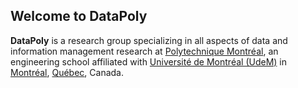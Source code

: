 ## Welcome to DataPoly

**DataPoly** is a research group specializing in all aspects of data and information management research at [Polytechnique Montréal](https://www.polymtl.ca/gigl/), an engineering school affiliated with [Université de Montréal (UdeM)](https://www.umontreal.ca/) in [Montréal](https://en.wikipedia.org/wiki/Montreal), [Québec](https://en.wikipedia.org/wiki/Quebec), Canada. 

<!--Our research focuses on the foundations of analytical data management systems to ***empower individuals and organizations to easily make sense of their varying datasets at scale***. We develop systems for different phases of the data management cycle with a focus on: i) data preparation; ii) querying heterogeneous datasets; iii) interactive knowledge management; and iv) visual data interfaces. Within these phases, we research performance considerations in query execution and optimization, debuggability and tracing, data interface design, and higher-level applications. Finally, we highly value deployments to end users of all technical levels.-->
